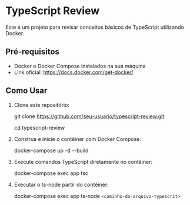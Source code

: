 # TypeScript Review

Este é um projeto para revisar conceitos básicos de TypeScript utilizando Docker.

## Pré-requisitos

- Docker e Docker Compose instalados na sua máquina
- Link oficial: https://docs.docker.com/get-docker/

## Como Usar

1. Clone este repositório:

   git clone https://github.com/seu-usuario/typescript-review.git
   
   cd typescript-review

2. Construa e inicie o contêiner com Docker Compose:

   docker-compose up -d --build

3. Execute comandos TypeScript diretamente no contêiner:
   
   docker-compose exec app tsc

4. Executar o ts-node partir do contêiner:
   
   docker-compose exec app ts-node `<caminho-do-arquivo-typescrit>`

